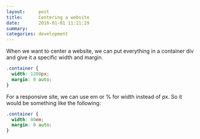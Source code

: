 ```yaml
---
layout:     post
title:      Centering a website
date:       2016-01-01 11:21:29
summary:   
categories: development
---
```


When we want to center a website, we can put everything in a container div and give it a specific width and margin.

```css
.container {
  width: 1200px;
  margin: 0 auto;
}
```

For a responsive site, we can use em or % for width instead of px.
So it would be something like the following:

```css
.container {
  width: 80em;
  margin: 0 auto;
}
```
